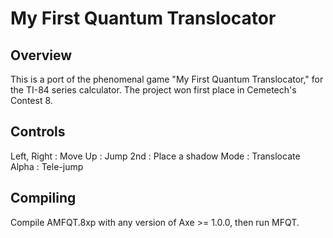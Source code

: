 My First Quantum Translocator
=============================

## Overview

This is a port of the phenomenal game "My First Quantum Translocator," for the
TI-84 series calculator. The project won first place in Cemetech's Contest 8.

## Controls

Left, Right : Move
Up : Jump
2nd : Place a shadow
Mode : Translocate
Alpha : Tele-jump

## Compiling

Compile AMFQT.8xp with any version of Axe >= 1.0.0, then run MFQT.
